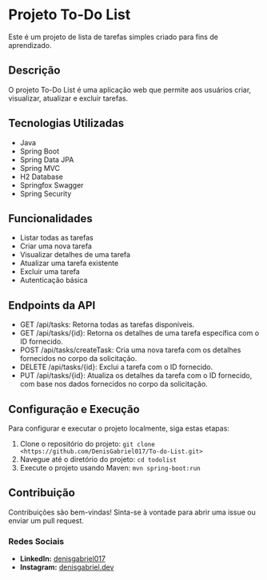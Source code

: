 # Projeto To-Do List

Este é um projeto de lista de tarefas simples criado para fins de aprendizado.

## Descrição

O projeto To-Do List é uma aplicação web que permite aos usuários criar, visualizar, atualizar e excluir tarefas.

## Tecnologias Utilizadas

- Java
- Spring Boot
- Spring Data JPA
- Spring MVC
- H2 Database
- Springfox Swagger
- Spring Security

## Funcionalidades

- Listar todas as tarefas
- Criar uma nova tarefa
- Visualizar detalhes de uma tarefa
- Atualizar uma tarefa existente
- Excluir uma tarefa
- Autenticação básica

## Endpoints da API 

- GET /api/tasks: Retorna todas as tarefas disponíveis.
- GET /api/tasks/{id}: Retorna os detalhes de uma tarefa específica com o ID fornecido.
- POST /api/tasks/createTask: Cria uma nova tarefa com os detalhes fornecidos no corpo da solicitação.
- DELETE /api/tasks/{id}: Exclui a tarefa com o ID fornecido.
- PUT /api/tasks/{id}: Atualiza os detalhes da tarefa com o ID fornecido, com base nos dados fornecidos no corpo da solicitação.

## Configuração e Execução

Para configurar e executar o projeto localmente, siga estas etapas:

1. Clone o repositório do projeto: `git clone <https://github.com/DenisGabriel017/To-do-List.git>`
2. Navegue até o diretório do projeto: `cd todolist`
3. Execute o projeto usando Maven: `mvn spring-boot:run`

## Contribuição

Contribuições são bem-vindas! Sinta-se à vontade para abrir uma issue ou enviar um pull request.

### Redes Sociais

- **LinkedIn:** [denisgabriel017](https://www.linkedin.com/in/denisgabriel017/)
- **Instagram:** [denisgabriel.dev](https://www.instagram.com/denisgabriel.dev/)

